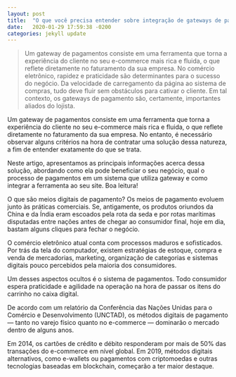 ```yaml
---
layout: post
title:  "O que você precisa entender sobre integração de gateways de pagamento"
date:   2020-01-29 17:59:38 -0200
categories: jekyll update
---
```



>Um gateway de pagamentos consiste em uma ferramenta que torna a experiência do cliente no seu e-commerce mais rica e fluida, o que reflete diretamente no faturamento da sua empresa.
No comércio eletrônico, rapidez e praticidade são determinantes para o sucesso do negócio. Da velocidade de carregamento da página ao sistema de compras, tudo deve fluir sem obstáculos para cativar o cliente. Em tal contexto, os gateways de pagamento são, certamente, importantes aliados do lojista.

Um gateway de pagamentos consiste em uma ferramenta que torna a experiência do cliente no seu e-commerce mais rica e fluida, o que reflete diretamente no faturamento da sua empresa. No entanto, é necessário observar alguns critérios na hora de contratar uma solução dessa natureza, a fim de entender exatamente do que se trata.

Neste artigo, apresentamos as principais informações acerca dessa solução, abordando como ela pode beneficiar o seu negócio, qual o processo de pagamentos em um sistema que utiliza gateway e como integrar a ferramenta ao seu site. Boa leitura!

O que são meios digitais de pagamento?
Os meios de pagamento evoluem junto às práticas comerciais. Se, antigamente, os produtos oriundos da China e da Índia eram escoados pela rota da seda e por rotas marítimas disputadas entre nações antes de chegar ao consumidor final, hoje em dia, bastam alguns cliques para fechar o negócio.

O comércio eletrônico atual conta com processos maduros e sofisticados. Por trás da tela do computador, existem estratégias de estoque, compra e venda de mercadorias, marketing, organização de categorias e sistemas digitais pouco percebidos pela maioria dos consumidores.

Um desses aspectos ocultos é o sistema de pagamentos. Todo consumidor espera praticidade e agilidade na operação na hora de passar os itens do carrinho no caixa digital.

De acordo com um relatório da Conferência das Nações Unidas para o Comércio e Desenvolvimento (UNCTAD), os métodos digitais de pagamento — tanto no varejo físico quanto no e-commerce — dominarão o mercado dentro de alguns anos.

Em 2014, os cartões de crédito e débito responderam por mais de 50% das transações do e-commerce em nível global. Em 2019, métodos digitais alternativos, como e-wallets ou pagamentos com criptomoedas e outras tecnologias baseadas em blockchain, começarão a ter maior destaque.



